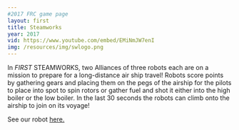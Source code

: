 ```yaml
---
#2017 FRC game page
layout: first
title: Steamworks
year: 2017
vid: https://www.youtube.com/embed/EMiNmJW7enI
img: /resources/img/swlogo.png
---
```


In *FIRST* STEAMWORKS, two Alliances of three robots each are on a mission to prepare for a long-distance air ship travel! Robots score points by gathering gears and placing them on the pegs of the airship for the pilots to place into spot to spin rotors or gather fuel and shot it either into the high boiler or the low boiler. In the last 30 seconds the robots can climb onto the airship to join on its voyage!

See our robot [here.](/team/robots)

